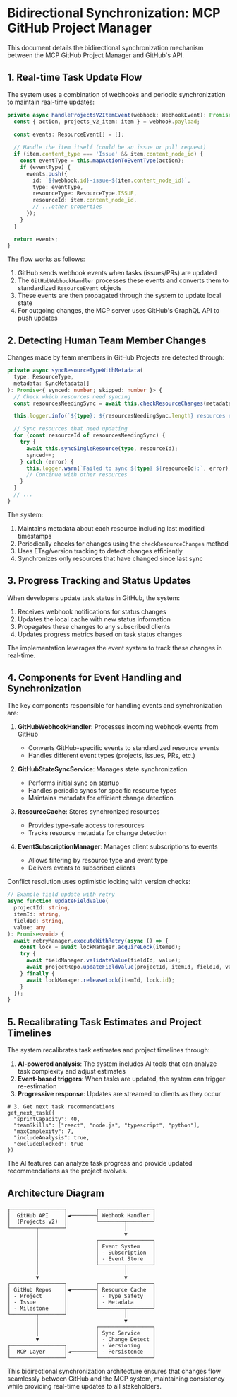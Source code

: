 # Bidirectional Synchronization: MCP GitHub Project Manager

This document details the bidirectional synchronization mechanism between the MCP GitHub Project Manager and GitHub's API.

## 1. Real-time Task Update Flow

The system uses a combination of webhooks and periodic synchronization to maintain real-time updates:

```typescript
private async handleProjectsV2ItemEvent(webhook: WebhookEvent): Promise<ResourceEvent[]> {
  const { action, projects_v2_item: item } = webhook.payload;
  
  const events: ResourceEvent[] = [];

  // Handle the item itself (could be an issue or pull request)
  if (item.content_type === 'Issue' && item.content_node_id) {
    const eventType = this.mapActionToEventType(action);
    if (eventType) {
      events.push({
        id: `${webhook.id}-issue-${item.content_node_id}`,
        type: eventType,
        resourceType: ResourceType.ISSUE,
        resourceId: item.content_node_id,
        // ...other properties
      });
    }
  }

  return events;
}
```

The flow works as follows:
1. GitHub sends webhook events when tasks (issues/PRs) are updated
2. The `GitHubWebhookHandler` processes these events and converts them to standardized `ResourceEvent` objects
3. These events are then propagated through the system to update local state
4. For outgoing changes, the MCP server uses GitHub's GraphQL API to push updates

## 2. Detecting Human Team Member Changes

Changes made by team members in GitHub Projects are detected through:

```typescript
private async syncResourceTypeWithMetadata(
  type: ResourceType,
  metadata: SyncMetadata[]
): Promise<{ synced: number; skipped: number }> {
  // Check which resources need syncing
  const resourcesNeedingSync = await this.checkResourceChanges(metadata);

  this.logger.info(`${type}: ${resourcesNeedingSync.length} resources need syncing out of ${metadata.length} total`);

  // Sync resources that need updating
  for (const resourceId of resourcesNeedingSync) {
    try {
      await this.syncSingleResource(type, resourceId);
      synced++;
    } catch (error) {
      this.logger.warn(`Failed to sync ${type} ${resourceId}:`, error);
      // Continue with other resources
    }
  }
  // ...
}
```

The system:
1. Maintains metadata about each resource including last modified timestamps
2. Periodically checks for changes using the `checkResourceChanges` method
3. Uses ETag/version tracking to detect changes efficiently
4. Synchronizes only resources that have changed since last sync

## 3. Progress Tracking and Status Updates

When developers update task status in GitHub, the system:

1. Receives webhook notifications for status changes
2. Updates the local cache with new status information
3. Propagates these changes to any subscribed clients
4. Updates progress metrics based on task status changes

The implementation leverages the event system to track these changes in real-time.

## 4. Components for Event Handling and Synchronization

The key components responsible for handling events and synchronization are:

1. **GitHubWebhookHandler**: Processes incoming webhook events from GitHub
   - Converts GitHub-specific events to standardized resource events
   - Handles different event types (projects, issues, PRs, etc.)

2. **GitHubStateSyncService**: Manages state synchronization
   - Performs initial sync on startup
   - Handles periodic syncs for specific resource types
   - Maintains metadata for efficient change detection

3. **ResourceCache**: Stores synchronized resources
   - Provides type-safe access to resources
   - Tracks resource metadata for change detection

4. **EventSubscriptionManager**: Manages client subscriptions to events
   - Allows filtering by resource type and event type
   - Delivers events to subscribed clients

Conflict resolution uses optimistic locking with version checks:

```typescript
// Example field update with retry
async function updateFieldValue(
  projectId: string,
  itemId: string,
  fieldId: string,
  value: any
): Promise<void> {
  await retryManager.executeWithRetry(async () => {
    const lock = await lockManager.acquireLock(itemId);
    try {
      await fieldManager.validateValue(fieldId, value);
      await projectRepo.updateFieldValue(projectId, itemId, fieldId, value);
    } finally {
      await lockManager.releaseLock(itemId, lock.id);
    }
  });
}
```

## 5. Recalibrating Task Estimates and Project Timelines

The system recalibrates task estimates and project timelines through:

1. **AI-powered analysis**: The system includes AI tools that can analyze task complexity and adjust estimates
2. **Event-based triggers**: When tasks are updated, the system can trigger re-estimation
3. **Progressive response**: Updates are streamed to clients as they occur

```
# 3. Get next task recommendations
get_next_task({
  "sprintCapacity": 40,
  "teamSkills": ["react", "node.js", "typescript", "python"],
  "maxComplexity": 7,
  "includeAnalysis": true,
  "excludeBlocked": true
})
```

The AI features can analyze task progress and provide updated recommendations as the project evolves.

## Architecture Diagram

```
┌─────────────────┐         ┌─────────────────┐
│  GitHub API     │◄────────┤ Webhook Handler │
│  (Projects v2)  │         └────────┬────────┘
└────────┬────────┘                  │
         │                           ▼
         │                  ┌─────────────────┐
         │                  │ Event System    │
         │                  │ - Subscription  │
         │                  │ - Event Store   │
         │                  └────────┬────────┘
         │                           │
         ▼                           ▼
┌─────────────────┐         ┌─────────────────┐
│ GitHub Repos    │◄────────┤ Resource Cache  │
│ - Project       │         │ - Type Safety   │
│ - Issue         │         │ - Metadata      │
│ - Milestone     │         └────────┬────────┘
└────────┬────────┘                  │
         │                           ▼
         │                  ┌─────────────────┐
         │                  │ Sync Service    │
         ▼                  │ - Change Detect │
┌─────────────────┐         │ - Versioning    │
│  MCP Layer      │◄────────┤ - Persistence   │
└─────────────────┘         └─────────────────┘
```

This bidirectional synchronization architecture ensures that changes flow seamlessly between GitHub and the MCP system, maintaining consistency while providing real-time updates to all stakeholders.